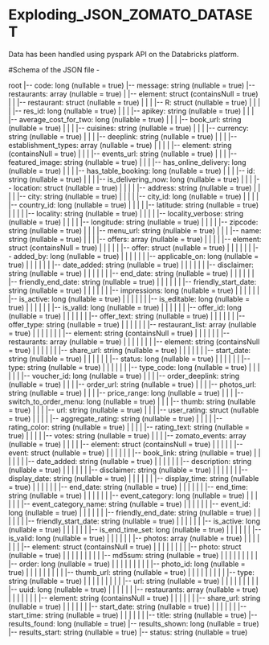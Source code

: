 # Exploding_JSON_ZOMATO_DATASET

Data has been handled using pyspark API on the Databricks platform.

#Schema of the JSON file -
 
 root
 |-- code: long (nullable = true)
 |-- message: string (nullable = true)
 |-- restaurants: array (nullable = true)
 |    |-- element: struct (containsNull = true)
 |    |    |-- restaurant: struct (nullable = true)
 |    |    |    |-- R: struct (nullable = true)
 |    |    |    |    |-- res_id: long (nullable = true)
 |    |    |    |-- apikey: string (nullable = true)
 |    |    |    |-- average_cost_for_two: long (nullable = true)
 |    |    |    |-- book_url: string (nullable = true)
 |    |    |    |-- cuisines: string (nullable = true)
 |    |    |    |-- currency: string (nullable = true)
 |    |    |    |-- deeplink: string (nullable = true)
 |    |    |    |-- establishment_types: array (nullable = true)
 |    |    |    |    |-- element: string (containsNull = true)
 |    |    |    |-- events_url: string (nullable = true)
 |    |    |    |-- featured_image: string (nullable = true)
 |    |    |    |-- has_online_delivery: long (nullable = true)
 |    |    |    |-- has_table_booking: long (nullable = true)
 |    |    |    |-- id: string (nullable = true)
 |    |    |    |-- is_delivering_now: long (nullable = true)
 |    |    |    |-- location: struct (nullable = true)
 |    |    |    |    |-- address: string (nullable = true)
 |    |    |    |    |-- city: string (nullable = true)
 |    |    |    |    |-- city_id: long (nullable = true)
 |    |    |    |    |-- country_id: long (nullable = true)
 |    |    |    |    |-- latitude: string (nullable = true)
 |    |    |    |    |-- locality: string (nullable = true)
 |    |    |    |    |-- locality_verbose: string (nullable = true)
 |    |    |    |    |-- longitude: string (nullable = true)
 |    |    |    |    |-- zipcode: string (nullable = true)
 |    |    |    |-- menu_url: string (nullable = true)
 |    |    |    |-- name: string (nullable = true)
 |    |    |    |-- offers: array (nullable = true)
 |    |    |    |    |-- element: struct (containsNull = true)
 |    |    |    |    |    |-- offer: struct (nullable = true)
 |    |    |    |    |    |    |-- added_by: long (nullable = true)
 |    |    |    |    |    |    |-- applicable_on: long (nullable = true)
 |    |    |    |    |    |    |-- date_added: string (nullable = true)
 |    |    |    |    |    |    |-- disclaimer: string (nullable = true)
 |    |    |    |    |    |    |-- end_date: string (nullable = true)
 |    |    |    |    |    |    |-- friendly_end_date: string (nullable = true)
 |    |    |    |    |    |    |-- friendly_start_date: string (nullable = true)
 |    |    |    |    |    |    |-- impressions: long (nullable = true)
 |    |    |    |    |    |    |-- is_active: long (nullable = true)
 |    |    |    |    |    |    |-- is_editable: long (nullable = true)
 |    |    |    |    |    |    |-- is_valid: long (nullable = true)
 |    |    |    |    |    |    |-- offer_id: long (nullable = true)
 |    |    |    |    |    |    |-- offer_text: string (nullable = true)
 |    |    |    |    |    |    |-- offer_type: string (nullable = true)
 |    |    |    |    |    |    |-- restaurant_list: array (nullable = true)
 |    |    |    |    |    |    |    |-- element: string (containsNull = true)
 |    |    |    |    |    |    |-- restaurants: array (nullable = true)
 |    |    |    |    |    |    |    |-- element: string (containsNull = true)
 |    |    |    |    |    |    |-- share_url: string (nullable = true)
 |    |    |    |    |    |    |-- start_date: string (nullable = true)
 |    |    |    |    |    |    |-- status: long (nullable = true)
 |    |    |    |    |    |    |-- type: string (nullable = true)
 |    |    |    |    |    |    |-- type_code: long (nullable = true)
 |    |    |    |    |    |    |-- voucher_id: long (nullable = true)
 |    |    |    |-- order_deeplink: string (nullable = true)
 |    |    |    |-- order_url: string (nullable = true)
 |    |    |    |-- photos_url: string (nullable = true)
 |    |    |    |-- price_range: long (nullable = true)
 |    |    |    |-- switch_to_order_menu: long (nullable = true)
 |    |    |    |-- thumb: string (nullable = true)
 |    |    |    |-- url: string (nullable = true)
 |    |    |    |-- user_rating: struct (nullable = true)
 |    |    |    |    |-- aggregate_rating: string (nullable = true)
 |    |    |    |    |-- rating_color: string (nullable = true)
 |    |    |    |    |-- rating_text: string (nullable = true)
 |    |    |    |    |-- votes: string (nullable = true)
 |    |    |    |-- zomato_events: array (nullable = true)
 |    |    |    |    |-- element: struct (containsNull = true)
 |    |    |    |    |    |-- event: struct (nullable = true)
 |    |    |    |    |    |    |-- book_link: string (nullable = true)
 |    |    |    |    |    |    |-- date_added: string (nullable = true)
 |    |    |    |    |    |    |-- description: string (nullable = true)
 |    |    |    |    |    |    |-- disclaimer: string (nullable = true)
 |    |    |    |    |    |    |-- display_date: string (nullable = true)
 |    |    |    |    |    |    |-- display_time: string (nullable = true)
 |    |    |    |    |    |    |-- end_date: string (nullable = true)
 |    |    |    |    |    |    |-- end_time: string (nullable = true)
 |    |    |    |    |    |    |-- event_category: long (nullable = true)
 |    |    |    |    |    |    |-- event_category_name: string (nullable = true)
 |    |    |    |    |    |    |-- event_id: long (nullable = true)
 |    |    |    |    |    |    |-- friendly_end_date: string (nullable = true)
 |    |    |    |    |    |    |-- friendly_start_date: string (nullable = true)
 |    |    |    |    |    |    |-- is_active: long (nullable = true)
 |    |    |    |    |    |    |-- is_end_time_set: long (nullable = true)
 |    |    |    |    |    |    |-- is_valid: long (nullable = true)
 |    |    |    |    |    |    |-- photos: array (nullable = true)
 |    |    |    |    |    |    |    |-- element: struct (containsNull = true)
 |    |    |    |    |    |    |    |    |-- photo: struct (nullable = true)
 |    |    |    |    |    |    |    |    |    |-- md5sum: string (nullable = true)
 |    |    |    |    |    |    |    |    |    |-- order: long (nullable = true)
 |    |    |    |    |    |    |    |    |    |-- photo_id: long (nullable = true)
 |    |    |    |    |    |    |    |    |    |-- thumb_url: string (nullable = true)
 |    |    |    |    |    |    |    |    |    |-- type: string (nullable = true)
 |    |    |    |    |    |    |    |    |    |-- url: string (nullable = true)
 |    |    |    |    |    |    |    |    |    |-- uuid: long (nullable = true)
 |    |    |    |    |    |    |-- restaurants: array (nullable = true)
 |    |    |    |    |    |    |    |-- element: string (containsNull = true)
 |    |    |    |    |    |    |-- share_url: string (nullable = true)
 |    |    |    |    |    |    |-- start_date: string (nullable = true)
 |    |    |    |    |    |    |-- start_time: string (nullable = true)
 |    |    |    |    |    |    |-- title: string (nullable = true)
 |-- results_found: long (nullable = true)
 |-- results_shown: long (nullable = true)
 |-- results_start: string (nullable = true)
 |-- status: string (nullable = true)

